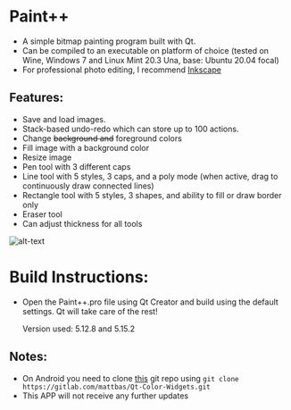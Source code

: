 # Paint++

- A simple bitmap painting program built with Qt. 
- Can be compiled to an executable on platform of choice (tested on Wine, Windows 7 and Linux Mint 20.3 Una, base: Ubuntu 20.04 focal)
- For professional photo editing, I recommend [Inkscape](https://inkscape.org)

## Features: 

- Save and load images. 
- Stack-based undo-redo which can store up to 100 actions.
- Change ~~background and~~ foreground colors
- Fill image with a background color
- Resize image
- Pen tool with 3 different caps
- Line tool with 5 styles, 3 caps, and a poly mode (when active, drag to continuously draw connected lines)
- Rectangle tool with 5 styles, 3 shapes, and ability to fill or draw border only
- Eraser tool
- Can adjust thickness for all tools

![alt-text](https://i.imgur.com/IzC44vr.png "Paint")

# Build Instructions:

- Open the Paint++.pro file using Qt Creator and build using the default settings. Qt will take care of the rest!

    Version used: 5.12.8 and 5.15.2

## Notes:
- On Android you need to clone [this](https://gitlab.com/mattbas/Qt-Color-Widgets) git repo using
  ``git clone https://gitlab.com/mattbas/Qt-Color-Widgets.git``
- This APP will not receive any further updates
